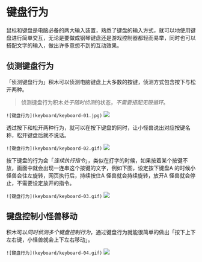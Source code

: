 # 键盘行为

鼠标和键盘是电脑必备的两大输入装置，熟悉了键盘的输入方式，就可以地使用键盘进行简单交互，无论是要做成钢琴键盘还是游戏控制器都轻而易举，同时也可以搭配文字的输入，做出许多意想不到的互动效果。

## 侦测键盘行为

「侦测键盘行为」积木可以侦测电脑键盘上大多数的按键，侦测方式包含按下与松开两种。

> 侦测键盘行为积木*处于随时侦测*的状态，*不需要搭配无限循环*。

```![键盘行为](keyboard/keyboard-01.jpg)```
![](keyboard/upload_cab0d8638477e4439b9bf927c1b71ace.jpg)

透过按下和松开两种行为，就可以在按下键盘的同时，让小怪兽说出对应按键名称，松开键盘后就不说话。

```![键盘行为](keyboard/keyboard-02.gif)```
![](keyboard/upload_f2b9f50319a3b47a1adff6cafdc0dc7a.gif)


按下键盘的行为会「*连续执行指令*」，类似在打字的时候，如果按着某个按键不放，画面中就会出现一连串这个按键的文字，例如下图，设定按下键盘A 的时候小怪兽会往左旋转，网页执行后，持续按住A 怪兽就会持续旋转，放开A 怪兽就会停止，不需要设定放开的指令。

```![键盘行为](keyboard/keyboard-03.gif)```
![](keyboard/upload_ab29dcdc4cf79cb980a9bac21baf2d2a.gif)


## 键盘控制小怪兽移动

积木可以*同时侦测多个键盘控制行为*，通过键盘行为就能很简单的做出「按下上下左右键，小怪兽就会上下左右移动」。

```![键盘行为](keyboard/keyboard-04.gif)```
![](keyboard/upload_307f1e13b196d6398223719f42edd2e3.gif)

